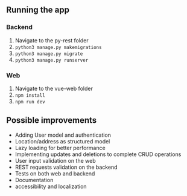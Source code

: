 ## Running the app

### Backend
1. Navigate to the py-rest folder
2. `python3 manage.py makemigrations`
3. `python3 manage.py migrate`
4. `python3 manage.py runserver`

### Web
1. Navigate to the vue-web folder
2. `npm install`
3. `npm run dev`

## Possible improvements
* Adding User model and authentication
* Location/address as structured model
* Lazy loading for better performance
* Implementing updates and deletions to complete CRUD operations
* User input validation on the web
* REST requests validation on the backend
* Tests on both web and backend
* Documentation
* accessibility and localization


